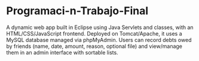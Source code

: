 # Programaci-n-Trabajo-Final
A dynamic web app built in Eclipse using Java Servlets and classes, with an HTML/CSS/JavaScript frontend. Deployed on Tomcat/Apache, it uses a MySQL database managed via phpMyAdmin. Users can record debts owed by friends (name, date, amount, reason, optional file) and view/manage them in an admin interface with sortable lists.
